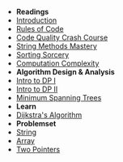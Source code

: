 <!-- TODO: Complete with your own sidebar structure and enable sidebar in index.html - or delete this file. -->

- **Readings**
- [Introduction](README.md 'Introduction - kunjiajia')
- [Rules of Code](rules-of-code.md 'Rules of Code - kunjiajia')
- [Code Quality Crash Course](12-tricks-to-improve-code-quality.md 'Code Quality Tricks - kunjiajia')
- [String Methods Mastery](string-methods-mastery.md 'String Methods Mastery - kunjiajia')
- [Sorting Sorcery](sorting-sorcery.md 'Sorting Sorcery - kunjiajia')
- [Computation Complexity](computational-complexity.md 'Computation Complexity - kunjiajia')
- **Algorithm Design & Analysis**
- [Intro to DP I](algo-design/dp-i.md 'Dynamic Programming I- kunjiajia')
- [Intro to DP II](algo-design/dp-ii.md 'Dynamic Programming II - kunjiajia')
- [Minimum Spanning Trees](algo-design/mst.md 'Minimum Spanning Trees - kunjiajia')
- **Learn**
- [Dijkstra's Algorithm](dijkstras-algo.md "Dijkstra's Algorithm - kunjiajia")
- **Problemset**
- [String](problemset/string.md 'String - kunjiajia')
- [Array](problemset/array.md 'Array - kunjiajia')
- [Two Pointers](problemset/two_pointers.md 'Two Pointers - kunjiajia')
